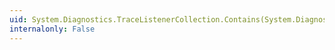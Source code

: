 ```yaml
---
uid: System.Diagnostics.TraceListenerCollection.Contains(System.Diagnostics.TraceListener)
internalonly: False
---
```

